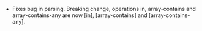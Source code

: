 - Fixes bug in parsing. Breaking change, operations in, array-contains and
  array-contains-any are now [in], [array-contains] and [array-contains-any].
